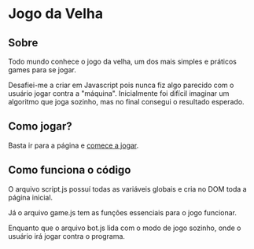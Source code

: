<h1>Jogo da Velha</h1>
<h2>Sobre</h2>
<p>Todo mundo conhece o jogo da velha, um dos mais simples e práticos games para se jogar.</p>
<p>Desafiei-me a criar em Javascript pois nunca fiz algo parecido com o usuário jogar contra a "máquina". Inicialmente foi difícil imaginar um algoritmo que joga sozinho, mas no final consegui o resultado esperado.</p>
<h2>Como jogar?</h2>
<p>Basta ir para a página e <a href="https://menrraz.github.io/JogoDaVelha/">comece a jogar</a>.</p>
<h2>Como funciona o código</h2>
<p>O arquivo script.js possuí todas as variáveis globais e cria no DOM toda a página inicial.</p>
<p>Já o arquivo game.js tem as funções essenciais para o jogo funcionar.</p>
<p>Enquanto que o arquivo bot.js lida com o modo de jogo sozinho, onde o usuário irá jogar contra o programa.</p>